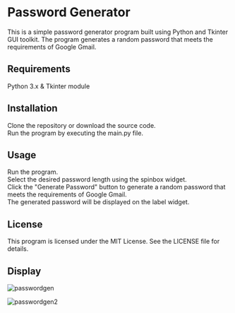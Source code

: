 # Password Generator
This is a simple password generator program built using Python and Tkinter GUI toolkit. The program generates a random password that meets the requirements of Google Gmail.

## Requirements
Python 3.x &
Tkinter module

## Installation
Clone the repository or download the source code.  
Run the program by executing the main.py file.

## Usage
Run the program.  
Select the desired password length using the spinbox widget.  
Click the "Generate Password" button to generate a random password that meets the requirements of Google Gmail.  
The generated password will be displayed on the label widget.  

## License
This program is licensed under the MIT License. See the LICENSE file for details.

## Display
![passwordgen](https://user-images.githubusercontent.com/82400181/225817467-f4c2ecd1-73cd-4db4-880d-abae7bd9bf1e.jpg)

![passwordgen2](https://user-images.githubusercontent.com/82400181/225817650-2f2e0dc9-ca4a-4325-879c-8f2814540d87.jpg)
